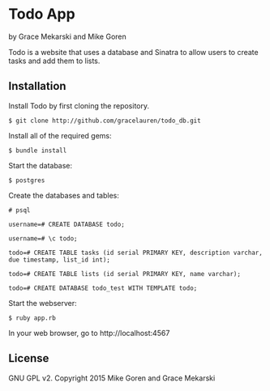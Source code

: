 Todo App
==============

by Grace Mekarski and Mike Goren

Todo is a website that uses a database and Sinatra to allow users to create tasks and add them to lists.

Installation
------------

Install Todo by first cloning the repository.  
```
$ git clone http://github.com/gracelauren/todo_db.git
```

Install all of the required gems:
```
$ bundle install
```

Start the database:
```
$ postgres
```

Create the databases and tables:
```
# psql
```

```
username=# CREATE DATABASE todo;
```

```
username=# \c todo;
```

```
todo=# CREATE TABLE tasks (id serial PRIMARY KEY, description varchar, due timestamp, list_id int);
```

```
todo=# CREATE TABLE lists (id serial PRIMARY KEY, name varchar);
```

```
todo=# CREATE DATABASE todo_test WITH TEMPLATE todo;
```

Start the webserver:
```
$ ruby app.rb
```

In your web browser, go to http://localhost:4567

License
-------

GNU GPL v2. Copyright 2015 Mike Goren and Grace Mekarski
